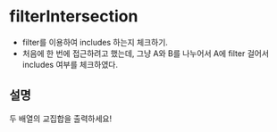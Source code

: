 # filterIntersection

- filter를 이용하여 includes 하는지 체크하기.
- 처음에 한 번에 접근하려고 했는데, 그냥 A와 B를 나누어서 A에 filter 걸어서 includes 여부를 체크하였다.

## 설명

두 배열의 교집합을 출력하세요!
